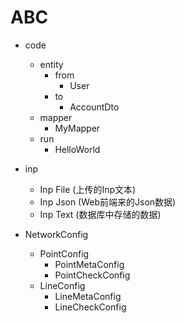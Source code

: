 # ABC

- code
    - entity
        - from
            - User
        - to
            - AccountDto
    - mapper
        - MyMapper
    - run
        - HelloWorld


- inp
    - Inp File (上传的Inp文本)
    - Inp Json (Web前端来的Json数据)
    - Inp Text (数据库中存储的数据)


- NetworkConfig
    - PointConfig
        - PointMetaConfig
        - PointCheckConfig
    - LineConfig
        - LineMetaConfig
        - LineCheckConfig
